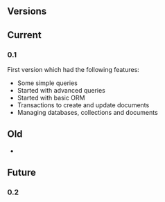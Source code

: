 Versions
---------

## Current

### 0.1
First version which had the following features:
- Some simple queries
- Started with advanced queries
- Started with basic ORM
- Transactions to create and update documents
- Managing databases, collections and documents

## Old

-

## Future

### 0.2
